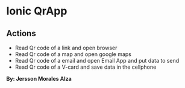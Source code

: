 # Ionic QrApp
## Actions
* Read Qr code of a link and open browser
* Read Qr code of a map and open google maps
* Read Qr code of a email and open Email App and put data to send
* Read Qr code of a V-card and save data in the cellphone


**By: Jersson Morales Alza**
